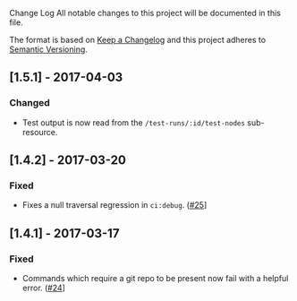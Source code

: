 Change Log
All notable changes to this project will be documented in this file.

The format is based on [Keep a Changelog](http://keepachangelog.com/)
and this project adheres to [Semantic Versioning](http://semver.org/).

## [1.5.1] - 2017-04-03
### Changed
- Test output is now read from the `/test-runs/:id/test-nodes` sub-resource.

## [1.4.2] - 2017-03-20
### Fixed
- Fixes a null traversal regression in `ci:debug`. ([#25](https://github.com/heroku/heroku-ci/pull/25)]

## [1.4.1] - 2017-03-17
### Fixed
- Commands which require a git repo to be present now fail with a helpful error. ([#24](https://github.com/heroku/heroku-ci/pull/24)]
